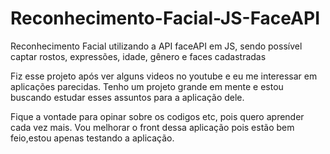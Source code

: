 # Reconhecimento-Facial-JS-FaceAPI
Reconhecimento Facial utilizando a API faceAPI em JS, sendo possível captar rostos, expressões, idade, gênero e faces cadastradas

Fiz esse projeto após ver alguns videos no youtube e eu me interessar em aplicações parecidas.
Tenho um projeto grande em mente e estou buscando estudar esses assuntos para a aplicação dele.

Fique a vontade para opinar sobre os codigos etc, pois quero aprender cada vez mais.
Vou melhorar o front dessa aplicação pois estão bem feio,estou apenas testando a aplicação.
